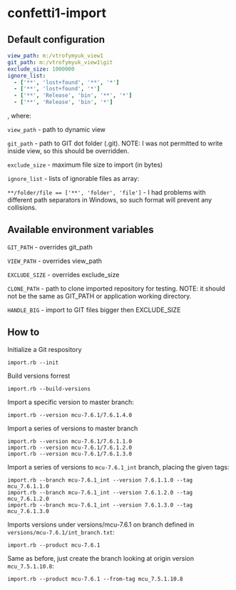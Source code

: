 confetti1-import
================

Default configuration
---------------------
```yaml
view_path: m:/vtrofymyuk_view1
git_path: m:/vtrofymyuk_view1\git
exclude_size: 1000000
ignore_list:
  - ['**', 'lost+found', '**', '*']
  - ['**', 'lost+found', '*']
  - ['**', 'Release', 'bin', '**', '*']
  - ['**', 'Release', 'bin', '*'] 
```
  , where:

`view_path` - path to dynamic view

`git_path` - path to GIT dot folder (.git). NOTE: I was not permitted to write inside view, so this should be
overridden.

`exclude_size` - maximum file size to import (in bytes)

`ignore_list` - lists of ignorable files as array:

`**/folder/file == ['**', 'folder', 'file']` - I had problems with different path separators in Windows, so such format will prevent any collisions.

Available environment variables
-------------------------------
`GIT_PATH` - overrides git_path

`VIEW_PATH` - overrides view_path

`EXCLUDE_SIZE` - overrides exclude_size

`CLONE_PATH` - path to clone imported repository for testing. NOTE: it should not be the same as GIT_PATH or application working directory.

`HANDLE_BIG` - import to GIT files bigger then EXCLUDE_SIZE

How to
----------

Initialize a Git respository
```
import.rb --init
```

Build versions forrest
```
import.rb --build-versions
```

 
Import a specific version to master branch:
```
import.rb --version mcu-7.6.1/7.6.1.4.0
```
 
 
Import a series of versions to master branch
```
import.rb --version mcu-7.6.1/7.6.1.1.0
import.rb --version mcu-7.6.1/7.6.1.2.0
import.rb --version mcu-7.6.1/7.6.1.3.0
```
 
 
Import a series of versions to `mcu-7.6.1_int` branch, placing the given tags:
```
import.rb --branch mcu-7.6.1_int --version 7.6.1.1.0 --tag mcu_7.6.1.1.0
import.rb --branch mcu-7.6.1_int --version 7.6.1.2.0 --tag mcu_7.6.1.2.0
import.rb --branch mcu-7.6.1_int --version 7.6.1.3.0 --tag mcu_7.6.1.3.0
```

 
Imports versions under versions/mcu-7.6.1 on branch defined in `versions/mcu-7.6.1/int_branch.txt`:
```
import.rb --product mcu-7.6.1
```

Same as before, just create the branch looking at origin version `mcu_7.5.1.10.8`:
```
import.rb --product mcu-7.6.1 --from-tag mcu_7.5.1.10.8
```



